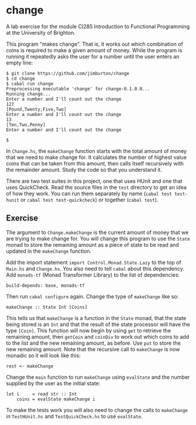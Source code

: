 # change

A lab exercise for the module CI285 Introduction to Functional Programming at
the University of Brighton.

This program "makes change". That is, it works out which combination
of coins is required to make a given amount of money. While the
program is running it repeatedly asks the user for a number until the
user enters an empty line:

```
$ git clone https://github.com/jimburton/change
$ cd change
$ cabal run change
Preprocessing executable 'change' for change-0.1.0.0...
Running change...
Enter a number and I'll count out the change
127
[Pound,Twenty,Five,Two]
Enter a number and I'll count out the change
13
[Ten,Two,Penny]
Enter a number and I'll count out the change

$
```

In `Change.hs`, the `makeChange` function starts with the total amount of money that
we need to make change for. It calculates the number of highest value
coins that can be taken from this amount, then calls itself
recursively with the remainder amount. Study the code so that you
understand it.

There are two test suites in this project, one that uses HUnit and one
that uses QuickCheck. Read the source files in the `test` directory to
get an idea of how they work. You can run them separately by name
(`cabal test test-hunit` or `cabal test test-quickcheck`) or together
(`cabal test`).

## Exercise

The argument to `Change.makeChange` is the current amount of money that we
are trying to make change for. You will change this program to use the
`State` monad to store the remaining amount as a piece of state to be
read and updated in the `makeChange` function.

Add the import statement `import Control.Monad.State.Lazy` to the top
of `Main.hs` and `Change.hs`. You also need to tell `cabal` about this
dependency. Add `monads-tf` (Monad Transformer Library) to the list of
dependencies:

    build-depends: base, monads-tf
	
Then run `cabal configure` again. Change the type of `makeChange` like so:

    makeChange :: State Int [Coins]

This tells us that `makeChange` is a function in the `State` monad,
that the state being stored is an `Int` and that the result of the
state processor will have the type `[Coin]`. This function will now
begin by using `get` to retrieve the remaining amount, then `getCoin`
and `coinDiv` to work out which coins to add to the list and the new
remaining amount, as before. Use `put` to store the new remaining
amount. Note that the recursive call to `makeChange` is now monadic so
it will look like this:

    rest <- makeChange

Change the `main` function to run `makeChange` using `evalState` and the 
number supplied by the user as the initial state:

    let i     = read str :: Int
	    coins = evalState makeChange i
		
To make the tests work you will also need to change the calls to
`makeChange` in `TestHUnit.hs` and `TestQuickCheck.hs` to use
`evalState`. 

